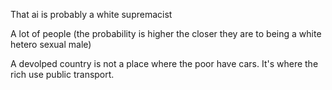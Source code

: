 That ai is probably a white supremacist

A lot of people (the probability is higher the closer they are to being a white hetero sexual male)

A devolped country is not a place where the poor have cars.
It's where the rich use public transport. 